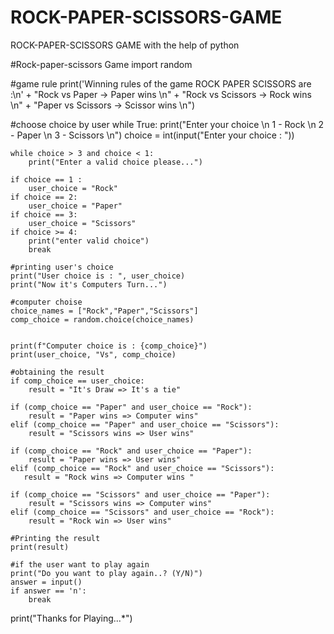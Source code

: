 # ROCK-PAPER-SCISSORS-GAME
ROCK-PAPER-SCISSORS GAME with the help of python

#Rock-paper-scissors Game 
import random

#game rule
print('Winning rules of the game ROCK PAPER SCISSORS are :\n'
      + "Rock vs Paper -> Paper wins \n"
      + "Rock vs Scissors -> Rock wins \n"
      + "Paper vs Scissors -> Scissor wins \n")

#choose choice by user
while True:
    print("Enter your choice \n 1 - Rock \n 2 - Paper \n 3 - Scissors \n")
    choice = int(input("Enter your choice : "))

    while choice > 3 and choice < 1:
        print("Enter a valid choice please...")
    
    if choice == 1 :
        user_choice = "Rock"
    if choice == 2:
        user_choice = "Paper"
    if choice == 3:
        user_choice = "Scissors"
    if choice >= 4:
        print("enter valid choice")
        break
    
    #printing user's choice
    print("User choice is : ", user_choice)
    print("Now it's Computers Turn...")

    #computer choise
    choice_names = ["Rock","Paper","Scissors"]
    comp_choice = random.choice(choice_names)

    
    print(f"Computer choice is : {comp_choice}")
    print(user_choice, "Vs", comp_choice)

    #obtaining the result 
    if comp_choice == user_choice:
        result = "It's Draw => It's a tie"

    if (comp_choice == "Paper" and user_choice == "Rock"):
        result = "Paper wins => Computer wins"
    elif (comp_choice == "Paper" and user_choice == "Scissors"):
        result = "Scissors wins => User wins"

    if (comp_choice == "Rock" and user_choice == "Paper"):
        result = "Paper wins => User wins"
    elif (comp_choice == "Rock" and user_choice == "Scissors"):
       result = "Rock wins => Computer wins "

    if (comp_choice == "Scissors" and user_choice == "Paper"):
        result = "Scissors wins => Computer wins"
    elif (comp_choice == "Scissors" and user_choice == "Rock"):
        result = "Rock win => User wins"
    
    #Printing the result
    print(result)
    
    #if the user want to play again
    print("Do you want to play again..? (Y/N)")
    answer = input()
    if answer == 'n':
        break
    
print("Thanks for Playing...*")
